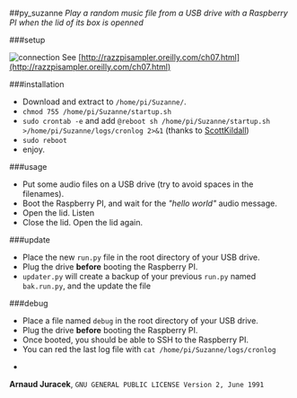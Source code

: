 ##py_suzanne
*Play a random music file from a USB drive with a Raspberry PI when the lid of its box is openned*

###setup

![connection](http://razzpisampler.oreilly.com/images/rpck_1101.png)
See [http://razzpisampler.oreilly.com/ch07.html](http://razzpisampler.oreilly.com/ch07.html)

###installation

+ Download and extract to `/home/pi/Suzanne/`.
+ `chmod 755 /home/pi/Suzanne/startup.sh`
+ `sudo crontab -e` and add `@reboot sh /home/pi/Suzanne/startup.sh >/home/pi/Suzanne/logs/cronlog 2>&1` (thanks to [ScottKildall](http://www.instructables.com/id/Raspberry-Pi-Launch-Python-script-on-startup/?ALLSTEPS))
+ `sudo reboot`
+ enjoy.

###usage

+ Put some audio files on a USB drive (try to avoid spaces in the filenames).
+ Boot the Raspberry PI, and wait for the *"hello world"* audio message.
+ Open the lid. Listen
+ Close the lid. Open the lid again.

###update

+ Place the new `run.py` file in the root directory of your USB drive.
+ Plug the drive **before** booting the Raspberry PI.
+ `updater.py` will create a backup of your previous `run.py` named `bak.run.py`, and the update the file

###debug

+ Place a file named `debug` in the root directory of your USB drive.
+ Plug the drive **before** booting the Raspberry PI.
+ Once booted, you should be able to SSH to the Raspberry PI.
+ You can red the last log file with `cat /home/pi/Suzanne/logs/cronlog`

-
**Arnaud Juracek**, `GNU GENERAL PUBLIC LICENSE Version 2, June 1991`
